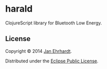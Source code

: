 harald
======

ClojureScript library for Bluetooth Low Energy.

License
-------

Copyright © 2014 [Jan Ehrhardt](http://derjan.io).

Distributed under the
[Eclipse Public License](http://www.eclipse.org/legal/epl-v10.html).
